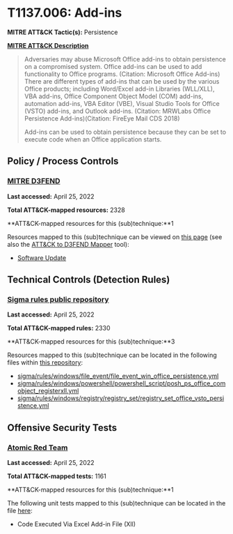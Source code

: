 # T1137.006: Add-ins
**MITRE ATT&CK Tactic(s):** Persistence

**[MITRE ATT&CK Description](https://attack.mitre.org/techniques/T1137/006)**
<blockquote>Adversaries may abuse Microsoft Office add-ins to obtain persistence on a compromised system. Office add-ins can be used to add functionality to Office programs. (Citation: Microsoft Office Add-ins) There are different types of add-ins that can be used by the various Office products; including Word/Excel add-in Libraries (WLL/XLL), VBA add-ins, Office Component Object Model (COM) add-ins, automation add-ins, VBA Editor (VBE), Visual Studio Tools for Office (VSTO) add-ins, and Outlook add-ins. (Citation: MRWLabs Office Persistence Add-ins)(Citation: FireEye Mail CDS 2018)

Add-ins can be used to obtain persistence because they can be set to execute code when an Office application starts. </blockquote>
## Policy / Process Controls
### [MITRE D3FEND](https://d3fend.mitre.org/)
**Last accessed:** April 25, 2022

**Total ATT&CK-mapped resources:** 2328

**ATT&CK-mapped resources for this (sub)technique:**1

Resources mapped to this (sub)technique can be viewed on [this page](https://d3fend.mitre.org/) (see also the [ATT&CK to D3FEND Mapper](https://d3fend.mitre.org/tools/attack-mapper) tool):

* [Software Update](https://d3fend.mitre.org/techniques/d3f:SoftwareUpdate)

## Technical Controls (Detection Rules)
### [Sigma rules public repository](https://github.com/SigmaHQ/sigma)
**Last accessed:** April 25, 2022

**Total ATT&CK-mapped rules:** 2330

**ATT&CK-mapped resources for this (sub)technique:**3

Resources mapped to this (sub)technique can be located in the following files within [this repository](https://github.com/SigmaHQ/sigma/tree/master/rules):

* [sigma/rules/windows/file_event/file_event_win_office_persistence.yml](https://github.com/SigmaHQ/sigma/blob/master/rules/windows/file_event/file_event_win_office_persistence.yml)
* [sigma/rules/windows/powershell/powershell_script/posh_ps_office_comobject_registerxll.yml](https://github.com/SigmaHQ/sigma/blob/master/rules/windows/powershell/powershell_script/posh_ps_office_comobject_registerxll.yml)
* [sigma/rules/windows/registry/registry_set/registry_set_office_vsto_persistence.yml](https://github.com/SigmaHQ/sigma/blob/master/rules/windows/registry/registry_set/registry_set_office_vsto_persistence.yml)


## Offensive Security Tests
### [Atomic Red Team](https://github.com/redcanaryco/atomic-red-team)
**Last accessed:** April 25, 2022

**Total ATT&CK-mapped tests:** 1161

**ATT&CK-mapped resources for this (sub)technique:**1

The following unit tests mapped to this (sub)technique can be located in the file [here](https://github.com/redcanaryco/atomic-red-team/tree/master/atomics/T1137.006/T1137.006.yaml):

* Code Executed Via Excel Add-in File (Xll)

